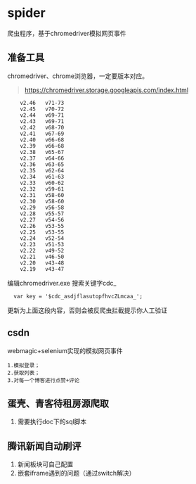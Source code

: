 # spider
爬虫程序，基于chromedriver模拟网页事件
## 准备工具
chromedriver、chrome浏览器，一定要版本对应。
> https://chromedriver.storage.googleapis.com/index.html
        
        v2.46	v71-73
        v2.45	v70-72
        v2.44	v69-71
        v2.43	v69-71
        v2.42	v68-70
        v2.41	v67-69
        v2.40	v66-68
        v2.39	v66-68
        v2.38	v65-67
        v2.37	v64-66
        v2.36	v63-65
        v2.35	v62-64
        v2.34	v61-63
        v2.33	v60-62
        v2.32	v59-61
        v2.31	v58-60
        v2.30	v58-60
        v2.29	v56-58
        v2.28	v55-57
        v2.27	v54-56
        v2.26	v53-55
        v2.25	v53-55
        v2.24	v52-54
        v2.23	v51-53
        v2.22	v49-52
        v2.21	v46-50
        v2.20	v43-48
        v2.19	v43-47


编辑chromedriver.exe 搜索关键字cdc_
      
      var key = '$cdc_asdjflasutopfhvcZLmcaa_';

更新为上面这段内容，否则会被反爬虫拦截提示你人工验证

## csdn
webmagic+selenium实现的模拟网页事件

    1.模拟登录；
    2.获取列表；
    3.对每一个博客进行点赞+评论

    
 ## 蛋壳、青客待租房源爬取
1. 需要执行doc下的sql脚本

## 腾讯新闻自动刷评
1. 新闻板块可自己配置
2. 嵌套iframe遇到的问题（通过switch解决）
